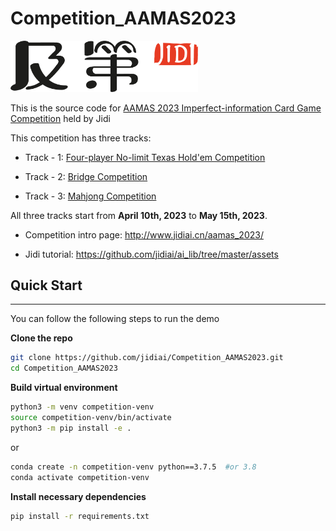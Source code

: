 
# Competition_AAMAS2023
<img src="imgs/Jidi%20logo.png" width='300px'>

This is the source code for [AAMAS 2023 Imperfect-information Card Game Competition](http://www.jidiai.cn/aamas_2023/) held by Jidi

This competition has three tracks:

- Track - 1: [Four-player No-limit Texas Hold'em Competition](http://www.jidiai.cn/compete_detail?compete=30)

- Track - 2: [Bridge Competition](http://www.jidiai.cn/compete_detail?compete=31)

- Track - 3: [Mahjong Competition](http://www.jidiai.cn/compete_detail?compete=32)

All three tracks start from **April 10th, 2023** to **May 15th, 2023**.

- Competition intro page: http://www.jidiai.cn/aamas_2023/

- Jidi tutorial: https://github.com/jidiai/ai_lib/tree/master/assets


## Quick Start

---
You can follow the following steps to run the demo

**Clone the repo**

```bash
git clone https://github.com/jidiai/Competition_AAMAS2023.git
cd Competition_AAMAS2023
```

**Build virtual environment**

```bash
python3 -m venv competition-venv
source competition-venv/bin/activate
python3 -m pip install -e .
```
or 
```bash
conda create -n competition-venv python==3.7.5  #or 3.8
conda activate competition-venv
```

**Install necessary dependencies**
```bash
pip install -r requirements.txt
```










